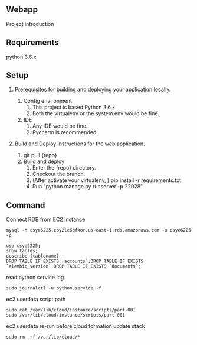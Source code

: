 ## Webapp
Project introduction

## Requirements
python 3.6.x 

## Setup
1. Prerequisites for building and deploying your application locally.
   1. Config environment
      1. This project is based Python 3.6.x. 
      2. Both the virtualenv or the system env would be fine. 
   2. IDE
      1. Any IDE would be fine. 
      2. Pycharm is recommended.

2. Build and Deploy instructions for the web application.
   1. git pull {repo}
   2. Build and deploy
      1. Enter the {repo} directory.
      2. Checkout the branch.
      3. (After activate your virtualenv, ) pip install -r requirements.txt
      4. Run "python manage.py runserver -p 22928"

## Command
Connect RDB from EC2 instance
```
mysql -h csye6225.cpy2lc6qfkor.us-east-1.rds.amazonaws.com -u csye6225 -p

use csye6225;
show tables;
describe {tablename}
DROP TABLE IF EXISTS `accounts`;DROP TABLE IF EXISTS `alembic_version`;DROP TABLE IF EXISTS `documents`;
```

read python service log
```
sudo journalctl -u python.service -f
```

ec2 userdata script path
```
sudo cat /var/lib/cloud/instance/scripts/part-001
sudo /var/lib/cloud/instance/scripts/part-001
```

ec2 userdata re-run before cloud formation update stack
```
sudo rm -rf /var/lib/cloud/*
```
